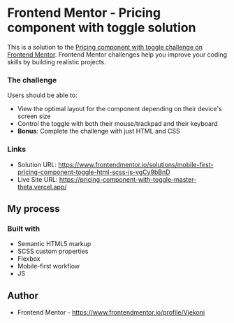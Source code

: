 # Frontend Mentor - Pricing component with toggle solution

This is a solution to the [Pricing component with toggle challenge on Frontend Mentor](https://www.frontendmentor.io/challenges/pricing-component-with-toggle-8vPwRMIC). Frontend Mentor challenges help you improve your coding skills by building realistic projects.

### The challenge

Users should be able to:

- View the optimal layout for the component depending on their device's screen size
- Control the toggle with both their mouse/trackpad and their keyboard
- **Bonus**: Complete the challenge with just HTML and CSS

### Links

- Solution URL: https://www.frontendmentor.io/solutions/mobile-first-pricing-component-toggle-html-scss-js-vgCy9bBnD
- Live Site URL: https://pricing-component-with-toggle-master-theta.vercel.app/

## My process

### Built with

- Semantic HTML5 markup
- SCSS custom properties
- Flexbox
- Mobile-first workflow
- JS

## Author

- Frontend Mentor - https://www.frontendmentor.io/profile/Vjekoni
